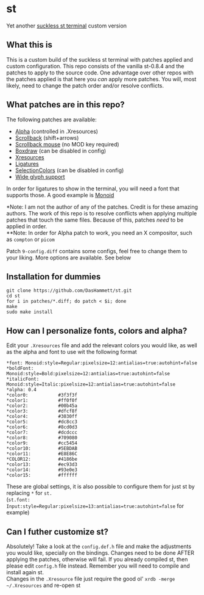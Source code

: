 # st
Yet another [suckless st terminal](https://st.suckless.org/) custom version

## What this is

This is a custom build of the suckless st terminal with patches applied and custom configuration. This repo consists of the vanilla st-0.8.4 and the patches to apply to the source code.
One advantage over other repos with the patches applied is that here you _can_ apply more patches. You will, most likely, need to change the patch order and/or resolve conflicts.


## What patches are in this repo?
The following patches are available:
* [Alpha](https://st.suckless.org/patches/alpha/) (controlled in .Xresources)
* [Scrollback](https://st.suckless.org/patches/scrollback/) (shift+arrows)
* [Scrollback mouse](https://st.suckless.org/patches/scrollback/) (no MOD key required)
* [Boxdraw](https://st.suckless.org/patches/boxdraw/) (can be disabled in config)
* [Xresources](https://st.suckless.org/patches/xresources/)
* [Ligatures](https://st.suckless.org/patches/ligatures/)
* [SelectionColors](https://st.suckless.org/patches/selectioncolors/) (can be disabled in config)
* [Wide glyph support](https://st.suckless.org/patches/glyph_wide_support/)

In order for ligatures to show in the terminal, you will need a font that supports those. A good example is [Monoid](https://github.com/larsenwork/monoid)

\*Note: I am not the author of any of the patches. Credit is for these amazing authors. The work of this repo is to resolve conflicts when applying multiple patches that touch the same files. Because of this, patches *need* to be applied in order.\
\*\*Note: In order for Alpha patch to work, you need an X compositor, such as `compton` or `picom`

Patch `9-config.diff` contains some configs, feel free to change them to your liking. More options are available. See below


## Installation for dummies
```
git clone https://github.com/DasHammett/st.git
cd st
for i in patches/*.diff; do patch < $i; done
make
sudo make install
```
## How can I personalize fonts, colors and alpha?
Edit your ```.Xresources``` file and add the relevant colors you would like, as well as the alpha and font to use wit the following format
```
*font: Monoid:style=Regular:pixelsize=12:antialias=true:autohint=false
*boldFont: Monoid:style=Bold:pixelsize=12:antialias=true:autohint=false
*italicFont: Monoid:style=Italic:pixelsize=12:antialias=true:autohint=false
*alpha: 0.4
*color0:           #3f3f3f
*color1:           #ff0f0f
*color2:           #00b45a
*color3:           #dfcf8f
*color4:           #3030ff
*color5:           #dc8cc3
*color6:           #8cd0d3
*color7:           #dcdccc
*color8:           #709080
*color9:           #cc5454
*color10:          #5EBDAB
*color11:          #E8E86C
*COLOR12:          #4186be
*color13:          #ec93d3
*color14:          #93e0e3
*color15:          #ffffff
```
These are global settings, it is also possible to configure them for just st by replacing `*` for `st.`\
(```st.font: Input:style=Regular:pixelsize=13:antialias=true:autohint=false``` for example)

## Can I futher customize st?
Absolutely! Take a look at the `config.def.h` file and make the adjustments you would like, specially on the bindings. Changes need to be done AFTER applying the patches, otherwise will fail. If you already compiled st, then please edit `config.h` file instead. Remember you will need to compile and install again st.\
Changes in the `.Xresource` file just require the good ol' `xrdb -merge ~/.Xresources` and re-open st
